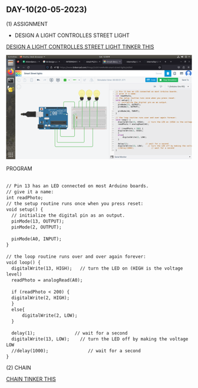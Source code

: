 ## DAY-10(20-05-2023)

(1) ASSIGNMENT

  * DESIGN A LIGHT CONTROLLES STREET LIGHT

[DESIGN A LIGHT CONTROLLES STREET LIGHT TINKER THIS](https://www.tinkercad.com/things/2UDt1eWRvR8)

![NO IMAGE](https://github.com/Amal-PG/internship1/blob/main/Screenshot%20from%202023-05-20%2012-38-59.png)

PROGRAM
```

// Pin 13 has an LED connected on most Arduino boards.
// give it a name:
int readPhoto;
// the setup routine runs once when you press reset:
void setup() {
  // initialize the digital pin as an output.
  pinMode(13, OUTPUT);
  pinMode(2, OUTPUT);
  
  pinMode(A0, INPUT);
}

// the loop routine runs over and over again forever:
void loop() {
  digitalWrite(13, HIGH);   // turn the LED on (HIGH is the voltage level)
  readPhoto = analogRead(A0);
  
  if (readPhoto < 200) {
  digitalWrite(2, HIGH);
  }
  else{
      digitalWrite(2, LOW);
  }
  
  delay(1);               // wait for a second
  digitalWrite(13, LOW);    // turn the LED off by making the voltage LOW
  //delay(1000);               // wait for a second
}

```

(2) CHAIN

[CHAIN TINKER THIS](https://www.tinkercad.com/things/0oMsMFBWdRj)
